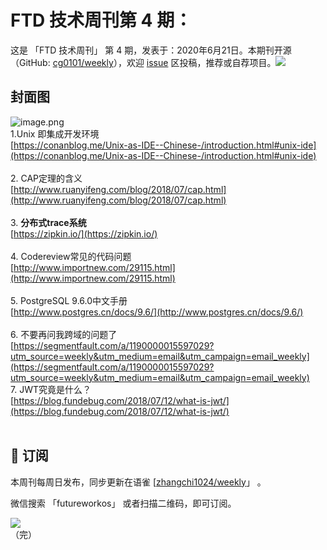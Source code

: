 # FTD 技术周刊第 4 期：
这是 「FTD 技术周刊」 第 4 期，发表于：2020年6月21日。本期刊开源（GitHub: [cg0101/weekly](https://github.com/cg0101/weekly)），欢迎 [issue](https://github.com/cg0101/weekly/issues) 区投稿，推荐或自荐项目。![](https://visitor-badge.glitch.me/badge?page_id=cg0101.weekly) <a href="https://www.linkedin.com/in/%E9%A9%B0-%E5%BC%A0-60669710a/">
        </a>
## 封面图


![image.png](https://cdn.nlark.com/yuque/0/2020/png/132503/1605582906141-b2dfc974-6604-40cc-9e23-9e02b7608b86.png#height=720&id=WZVkn&margin=%5Bobject%20Object%5D&name=image.png&originHeight=720&originWidth=1080&originalType=binary&size=1409042&status=done&style=none&width=1080)<br />1.Unix 即集成开发环境<br />[https://conanblog.me/Unix-as-IDE--Chinese-/introduction.html#unix-ide](https://conanblog.me/Unix-as-IDE--Chinese-/introduction.html#unix-ide)<br /> <br />2. CAP定理的含义<br />[http://www.ruanyifeng.com/blog/2018/07/cap.html](http://www.ruanyifeng.com/blog/2018/07/cap.html)<br /> <br />3. **分布式trace系统**<br />[https://zipkin.io/](https://zipkin.io/)<br /> <br />4. Codereview常见的代码问题<br />[http://www.importnew.com/29115.html](http://www.importnew.com/29115.html)<br /> <br />5. PostgreSQL 9.6.0中文手册<br />[http://www.postgres.cn/docs/9.6/](http://www.postgres.cn/docs/9.6/)<br /> <br />6. 不要再问我跨域的问题了<br />[https://segmentfault.com/a/1190000015597029?utm_source=weekly&utm_medium=email&utm_campaign=email_weekly](https://segmentfault.com/a/1190000015597029?utm_source=weekly&utm_medium=email&utm_campaign=email_weekly)<br />7. JWT究竟是什么？<br />[https://blog.fundebug.com/2018/07/12/what-is-jwt/](https://blog.fundebug.com/2018/07/12/what-is-jwt/)<br />  



## 📅 订阅
本周刊每周日发布，同步更新在语雀 [[zhangchi1024/weekly](https://www.yuque.com/zhangchi1024/weekly)」 。


微信搜索 「futureworkos」 或者扫描二维码，即可订阅。
<div align="left"> <img src="https://cdn.nlark.com/yuque/0/2021/jpeg/132503/1640750963398-e8538e9e-6b96-46f7-abff-c93b56bdd377.jpeg?x-oss-process=image%2Fwatermark%2Ctype_d3F5LW1pY3JvaGVp%2Csize_36%2Ctext_5byg6amw%2Ccolor_FFFFFF%2Cshadow_50%2Ct_80%2Cg_se%2Cx_10%2Cy_10%2Fresize%2Cw_426%2Climit_0" ></div>
    （完）